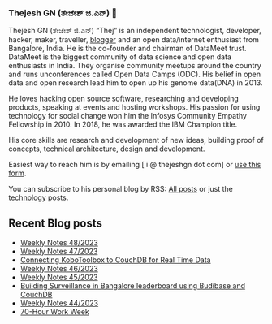 ### Thejesh GN (ತೇಜೇಶ್ ಜಿ.ಎನ್) 👋

Thejesh GN (ತೇಜೇಶ್ ಜಿ.ಎನ್) “Thej” is an independent technologist, developer, hacker, maker, traveller, [blogger](https://thejeshgn.com/) and an open data/internet enthusiast from Bangalore, India. He is the co-founder and chairman of DataMeet trust. DataMeet is the biggest community of data science and open data enthusiasts in India. They organise community meetups around the country and runs unconferences called Open Data Camps (ODC). His belief in open data and open research lead him to open up his genome data(DNA) in 2013.

He loves hacking open source software, researching and developing products, speaking at events and hosting workshops. His passion for using technology for social change won him the Infosys Community Empathy Fellowship in 2010. In 2018, he was awarded the IBM Champion title.

His core skills are research and development of new ideas, building proof of concepts, technical architecture, design and development.

Easiest way to reach him is by emailing [ i @ thejeshgn dot com] or [use this form](https://thejeshgn.com/contact/).

You can subscribe to his personal blog by RSS: [All posts](https://feeds.thejeshgn.com/thejeshgn) or just the [technology](https://feeds.thejeshgn.com/technology) posts.

## Recent Blog posts
<!-- BLOG-POST-LIST:START -->
- [Weekly Notes 48/2023](https://thejeshgn.com/2023/12/01/weekly-notes-48-2023/)
- [Weekly Notes 47/2023](https://thejeshgn.com/2023/11/24/weekly-notes-47-2023/)
- [Connecting KoboToolbox to CouchDB for Real Time Data](https://thejeshgn.com/2023/11/22/connecting-kobotoolbox-to-couchdb-for-real-time-data/)
- [Weekly Notes 46/2023](https://thejeshgn.com/2023/11/17/weekly-notes-46-2023/)
- [Weekly Notes 45/2023](https://thejeshgn.com/2023/11/10/weekly-notes-45-2023/)
- [Building Surveillance in Bangalore leaderboard using Budibase and CouchDB](https://thejeshgn.com/2023/11/07/building-surveillance-in-bangalore-leaderboard-using-budibase-and-couchdb/)
- [Weekly Notes 44/2023](https://thejeshgn.com/2023/11/03/weekly-notes-44-2023/)
- [70-Hour Work Week](https://thejeshgn.com/2023/11/01/70-hour-work-week/)
<!-- BLOG-POST-LIST:END -->
